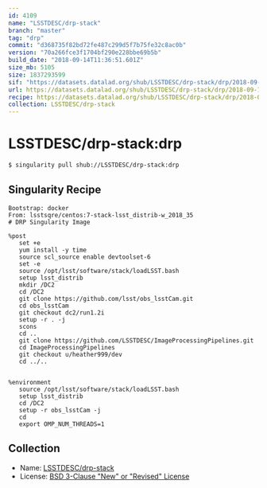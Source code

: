 ```yaml
---
id: 4109
name: "LSSTDESC/drp-stack"
branch: "master"
tag: "drp"
commit: "d368735f82bd72fe487c299d5f7b75fe32c8ac0b"
version: "70a266fce3f1704bf290e228bbe69b5b"
build_date: "2018-09-14T11:36:51.601Z"
size_mb: 5105
size: 1837293599
sif: "https://datasets.datalad.org/shub/LSSTDESC/drp-stack/drp/2018-09-14-d368735f-70a266fc/70a266fce3f1704bf290e228bbe69b5b.simg"
url: https://datasets.datalad.org/shub/LSSTDESC/drp-stack/drp/2018-09-14-d368735f-70a266fc/
recipe: https://datasets.datalad.org/shub/LSSTDESC/drp-stack/drp/2018-09-14-d368735f-70a266fc/Singularity
collection: LSSTDESC/drp-stack
---
```


# LSSTDESC/drp-stack:drp

```bash
$ singularity pull shub://LSSTDESC/drp-stack:drp
```

## Singularity Recipe

```singularity
Bootstrap: docker
From: lsstsqre/centos:7-stack-lsst_distrib-w_2018_35
# DRP Singularity Image

%post
   set +e
   yum install -y time
   source scl_source enable devtoolset-6
   set -e
   source /opt/lsst/software/stack/loadLSST.bash
   setup lsst_distrib
   mkdir /DC2
   cd /DC2
   git clone https://github.com/lsst/obs_lsstCam.git
   cd obs_lsstCam
   git checkout dc2/run1.2i
   setup -r . -j
   scons
   cd ..
   git clone https://github.com/LSSTDESC/ImageProcessingPipelines.git
   cd ImageProcessingPipelines
   git checkout u/heather999/dev
   cd ../..
 

%environment
   source /opt/lsst/software/stack/loadLSST.bash
   setup lsst_distrib
   cd /DC2
   setup -r obs_lsstCam -j
   cd
   export OMP_NUM_THREADS=1
```

## Collection

 - Name: [LSSTDESC/drp-stack](https://github.com/LSSTDESC/drp-stack)
 - License: [BSD 3-Clause "New" or "Revised" License](https://api.github.com/licenses/bsd-3-clause)

